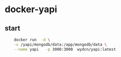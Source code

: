 # docker-yapi

## start

```bash
    docker run  -d \
    -v /yapi/mongodb/data:/app/mongodb/data \
    --name yapi   -p 3000:3000  wydcn/yapi:latest
```